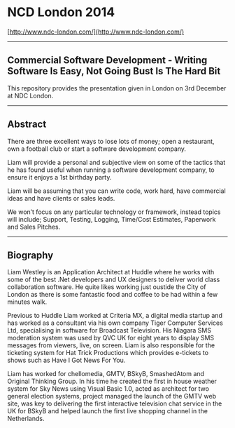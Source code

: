 # NCD London 2014 #

[http://www.ndc-london.com/](http://www.ndc-london.com/)

----------

## Commercial Software Development - Writing Software Is Easy, Not Going Bust Is The Hard Bit ##

This repository provides the presentation given in London on 3rd December at NDC London.

----------

## Abstract ##

There are three excellent ways to lose lots of money; open a restaurant, own a football club or start a software development company.

Liam will provide a personal and subjective view on some of the tactics that he has found useful when running a software development company, to ensure it enjoys a 1st birthday party.

Liam will be assuming that you can write code, work hard, have commercial ideas and have clients or sales leads.

We won’t focus on any particular technology or framework, instead topics will include; Support, Testing, Logging, Time/Cost Estimates, Paperwork and Sales Pitches.

----------

## Biography ##

Liam Westley is an Application Architect at Huddle where he works with some of the best .Net developers and UX designers to deliver world class collaboration software. He quite likes working just oustide the City of London as there is some fantastic food and coffee to be had within a few minutes walk.

Previous to Huddle Liam worked at Criteria MX, a digital media startup and has worked as a consultant via his own company Tiger Computer Services Ltd, specialising in software for Broadcast Television. His Niagara SMS moderation system was used by QVC UK for eight years to display SMS messages from viewers, live, on screen. Liam is also responsible for the ticketing system for Hat Trick Productions which provides e-tickets to shows such as Have I Got News For You.

Liam has worked for chellomedia, GMTV, BSkyB, SmashedAtom and Original Thinking Group. In his time he created the first in house weather system for Sky News using Visual Basic 1.0, acted as architect for two general election systems, project managed the launch of the GMTV web site, was key to delivering the first interactive television chat service in the UK for BSkyB and helped launch the first live shopping channel in the Netherlands.
